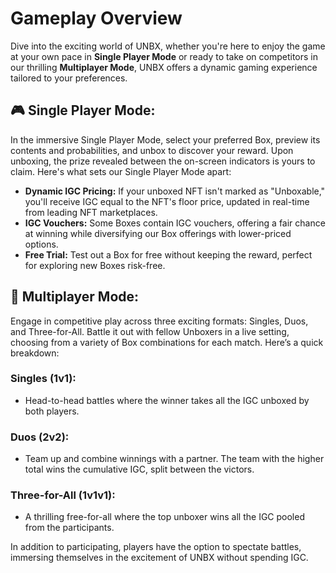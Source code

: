 # **Gameplay Overview**

Dive into the exciting world of UNBX, whether you're here to enjoy the game at your own pace in **Single Player Mode** or ready to take on competitors in our thrilling **Multiplayer Mode**, UNBX offers a dynamic gaming experience tailored to your preferences.

## **🎮 Single Player Mode:**

In the immersive Single Player Mode, select your preferred Box, preview its contents and probabilities, and unbox to discover your reward. Upon unboxing, the prize revealed between the on-screen indicators is yours to claim. Here's what sets our Single Player Mode apart:

- **Dynamic IGC Pricing:** If your unboxed NFT isn't marked as "Unboxable," you'll receive IGC equal to the NFT's floor price, updated in real-time from leading NFT marketplaces.
- **IGC Vouchers:** Some Boxes contain IGC vouchers, offering a fair chance at winning while diversifying our Box offerings with lower-priced options.
- **Free Trial:** Test out a Box for free without keeping the reward, perfect for exploring new Boxes risk-free.

## **👥 Multiplayer Mode:**

Engage in competitive play across three exciting formats: Singles, Duos, and Three-for-All. Battle it out with fellow Unboxers in a live setting, choosing from a variety of Box combinations for each match. Here’s a quick breakdown:

### **Singles (1v1):**
- Head-to-head battles where the winner takes all the IGC unboxed by both players.

### **Duos (2v2):**
- Team up and combine winnings with a partner. The team with the higher total wins the cumulative IGC, split between the victors.

### **Three-for-All (1v1v1):**
- A thrilling free-for-all where the top unboxer wins all the IGC pooled from the participants.

In addition to participating, players have the option to spectate battles, immersing themselves in the excitement of UNBX without spending IGC.
